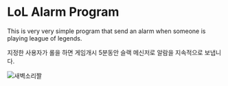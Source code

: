 
# LoL Alarm Program
This is very very simple program that send an alarm when someone is playing league of legends.

지정한 사용자가 롤을 하면 게임개시 5분동안 슬랙 메신저로 알람을 지속적으로 보냅니다.     



![새벽소리짤](https://user-images.githubusercontent.com/83443857/135082380-0e01f6e8-ff74-43f8-b045-8cca534bb114.jpg)
